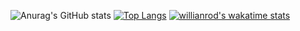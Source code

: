 ![Anurag's GitHub stats](https://github-readme-stats.vercel.app/api?username=GabrielDTB&count_private=true)
[![Top Langs](https://github-readme-stats.vercel.app/api/top-langs/?username=GabrielDTB&layout=compact)](https://github.com/anuraghazra/github-readme-stats)
[![willianrod's wakatime stats](https://github-readme-stats.vercel.app/api/wakatime?username=GabrielDTB)](https://github.com/anuraghazra/github-readme-stats)
